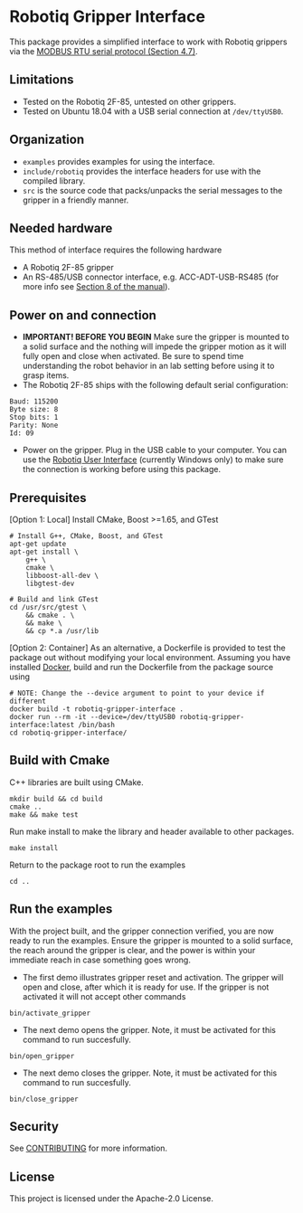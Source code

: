 # Robotiq Gripper Interface

This package provides a simplified interface to work with Robotiq grippers via the [MODBUS RTU serial protocol (Section 4.7)](https://assets.robotiq.com/website-assets/support_documents/document/2F-85_2F-140_Instruction_Manual_e-Series_PDF_20190206.pdf).

## Limitations

- Tested on the Robotiq 2F-85, untested on other grippers.
- Tested on Ubuntu 18.04 with a USB serial connection at `/dev/ttyUSB0`.

## Organization

- `examples` provides examples for using the interface.
- `include/robotiq` provides the interface headers for use with the compiled library.
- `src` is the source code that packs/unpacks the serial messages to the gripper in a friendly manner.

## Needed hardware

This method of interface requires the following hardware
- A Robotiq 2F-85 gripper
- An RS-485/USB connector interface, e.g. ACC-ADT-USB-RS485 (for more info see [Section 8 of the manual](https://assets.robotiq.com/website-assets/support_documents/document/2F-85_2F-140_Instruction_Manual_e-Series_PDF_20190206.pdf)).

## Power on and connection

- **IMPORTANT! BEFORE YOU BEGIN** Make sure the gripper is mounted to a solid surface and the nothing will impede the gripper motion as it will fully open and close when activated.  Be sure to spend time understanding the robot behavior in an lab setting before using it to grasp items.
- The Robotiq 2F-85 ships with the following default serial configuration:
```
Baud: 115200
Byte size: 8
Stop bits: 1
Parity: None 
Id: 09
```
- Power on the gripper.  Plug in the USB cable to your computer.  You can use the [Robotiq User Interface](https://robotiq.com/support) (currently Windows only) to make sure the connection is working before using this package.

## Prerequisites

[Option 1: Local] Install CMake, Boost >=1.65, and GTest
```
# Install G++, CMake, Boost, and GTest
apt-get update
apt-get install \
    g++ \
    cmake \
    libboost-all-dev \
    libgtest-dev

# Build and link GTest
cd /usr/src/gtest \
    && cmake . \
    && make \
    && cp *.a /usr/lib
```

[Option 2: Container] As an alternative, a Dockerfile is provided to test the package out without modifying your local environment.  Assuming you have installed [Docker](https://www.docker.com/get-started), build and run the Dockerfile from the package source using
```
# NOTE: Change the --device argument to point to your device if different
docker build -t robotiq-gripper-interface .
docker run --rm -it --device=/dev/ttyUSB0 robotiq-gripper-interface:latest /bin/bash
cd robotiq-gripper-interface/
```

## Build with Cmake

C++ libraries are built using CMake.
```
mkdir build && cd build
cmake ..
make && make test
```
Run make install to make the library and header available to other packages.
```
make install
```
Return to the package root to run the examples
```
cd ..
```

## Run the examples

With the project built, and the gripper connection verified, you are now ready to run the examples.  Ensure the gripper is mounted to a solid surface, the reach around the gripper is clear, and the power is within your immediate reach in case something goes wrong.
- The first demo illustrates gripper reset and activation.  The gripper will open and close, after which it is ready for use.  If the gripper is not activated it will not accept other commands
```
bin/activate_gripper
```
- The next demo opens the gripper.  Note, it must be activated for this command to run succesfully.
```
bin/open_gripper
```
- The next demo closes the gripper.  Note, it must be activated for this command to run succesfully.
```
bin/close_gripper
```

## Security

See [CONTRIBUTING](CONTRIBUTING.md#security-issue-notifications) for more information.

## License

This project is licensed under the Apache-2.0 License.

